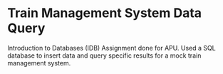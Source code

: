 # Train Management System Data Query
Introduction to Databases (IDB) Assignment done for APU. Used a SQL database to insert data and query specific results for a mock train management system.
